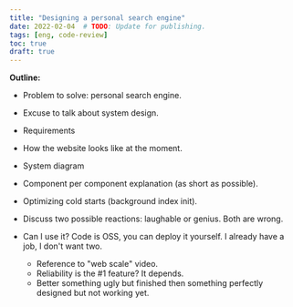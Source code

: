 ```yaml
---
title: "Designing a personal search engine"
date: 2022-02-04  # TODO: Update for publishing.
tags: [eng, code-review]
toc: true
draft: true
---
```


<!-- TODO: Remove -->
**Outline:**

* Problem to solve: personal search engine.
* Excuse to talk about system design.
* Requirements
* How the website looks like at the moment.
* System diagram
* Component per component explanation (as short as possible).
* Optimizing cold starts (background index init).
* Discuss two possible reactions: laughable or genius. Both are wrong.
* Can I use it? Code is OSS, you can deploy it yourself. I already have a job, I
  don't want two.

  * Reference to "web scale" video.
  * Reliability is the #1 feature? It depends.
  * Better something ugly but finished then something perfectly designed but
    not working yet.
